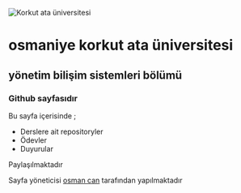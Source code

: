 ![Korkut ata üniversitesi](https://www.osmaniye.edu.tr/Resource/Images/osmaniye-korkut-ata-universitesi.png)

# osmaniye korkut ata üniversitesi
## yönetim bilişim sistemleri bölümü
### Github sayfasıdır

Bu sayfa içerisinde ;
* Derslere ait repositoryler
* Ödevler
* Duyurular 

Paylaşılmaktadır

Sayfa yöneticisi  [osman can](osman-can.github.io) tarafından yapılmaktadır



